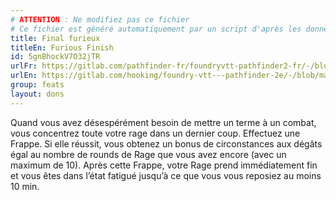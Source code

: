 ```yaml
---
# ATTENTION : Ne modifiez pas ce fichier
# Ce fichier est généré automatiquement par un script d'après les données du module Foundry VTT officiel et de sa traduction
title: Final furieux
titleEn: Furious Finish
id: 5gnBhockV7O32jTR
urlFr: https://gitlab.com/pathfinder-fr/foundryvtt-pathfinder2-fr/-/blob/master/data/feats/5gnBhockV7O32jTR.htm
urlEn: https://gitlab.com/hooking/foundry-vtt---pathfinder-2e/-/blob/master/packs/data/feats.db/furious-finish.json
group: feats
layout: dons
---
```

Quand vous avez désespérément besoin de mettre un terme à un combat, vous concentrez toute votre rage dans un dernier coup. Effectuez une Frappe. Si elle réussit, vous obtenez un bonus de circonstances aux dégâts égal au nombre de rounds de Rage que vous avez encore (avec un maximum de 10). Après cette Frappe, votre Rage prend immédiatement fin et vous êtes dans l’état fatigué jusqu’à ce que vous vous reposiez au moins 10 min.


